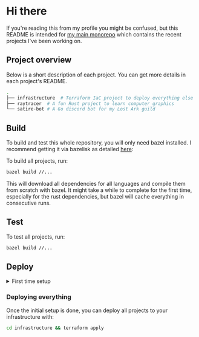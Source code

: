 # Hi there
If you're reading this from my profile you might be confused, but this README is intended for [my main monorepo](https://github.com/Adarah/adarah) which contains the recent projects I've been working on.

## Project overview
Below is a short description of each project. You can get more details in each project's README.
```bash
.
├── infrastructure  # Terraform IaC project to deploy everything else
├── raytracer  # A fun Rust project to learn computer graphics
└── satire-bot # A Go discord bot for my Lost Ark guild
```

## Build
To build and test this whole repository, you will only need bazel installed. I recommend getting it via bazelisk as detailed [here](https://github.com/bazelbuild/bazelisk):

To build all projects, run:
```bash
bazel build //...
```
This will download all dependencies for all languages and compile them from scratch with bazel. It might take a while to complete for the first time, especially for the rust dependencies, but bazel will cache everything in consecutive runs.

## Test
To test all projects, run:
```bash
bazel build //...
```

## Deploy
<details>
<summary>First time setup </summary>

### Prepare the environment
To deploy this project on your own infrastructure, you will need:
- Terraform 1.1 or later (installation steps [here](https://learn.hashicorp.com/tutorials/terraform/install-cli))
- An AWS account
- A Heroku account

And the following environment variables set:
```bash
export AWS_ACCESS_KEY_ID=
export AWS_SECRET_ACCESS_KEY=
export HEROKU_API_KEY=
export HEROKU_EMAIL=
```

### Bootstrap Terraform
After that, you will need to boostrap the `terraform` S3 backend. You can do that with:
```bash
cd infrastructure/bootstrap && terraform apply
```
This will create an s3 bucket and a dynamodb table which will store and persist the terraform state and the state lock.
</details>

### Deploying everything
Once the initial setup is done, you can deploy all projects to your infrastructure with:
```bash
cd infrastructure && terraform apply
```
